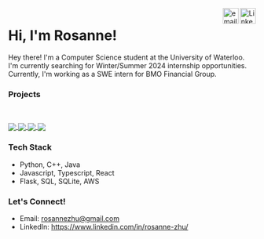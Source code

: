 <a href="https://www.linkedin.com/in/rosanne-zhu/">
  <img align="right" alt="LinkedIn" width="32px" src="/assets/linkedin.svg" />
</a>
<a href="mailto: rosannezhug@gmail.com">
  <img align="right" alt="email" width="32px" src="/assets/mail.png" />
</a>

# Hi, I'm Rosanne!
Hey there! I'm a Computer Science student at the University of Waterloo. I'm currently searching for Winter/Summer 2024 internship opportunities. Currently, I'm working as a SWE intern for BMO Financial Group.

### Projects
<br/>
  <p>
    <a href="https://github.com/roskzhu/iSpy">
      <img align="center" src="https://github-readme-stats-git-masterrstaa-rickstaa.vercel.app/api/pin/?username=roskzhu&repo=iSpy&theme=gotham&show_owner=true"/>
    </a>
    <a href="https://github.com/roskzhu/CollaboraCart">
      <img align="center" src="https://github-readme-stats-git-masterrstaa-rickstaa.vercel.app/api/pin/?username=roskzhu&repo=CollaboraCart&theme=gotham&show_owner=true"/>
    </a>
    <a href="https://github.com/roskzhu/FridgeSmart">
      <img align="center" src="https://github-readme-stats-git-masterrstaa-rickstaa.vercel.app/api/pin/?username=roskzhu&repo=FridgeSmart&theme=gotham&show_owner=true"/>
    </a>
    <a href="https://github.com/roskzhu/AutonomyBootcamp">
      <img align="center" src="https://github-readme-stats-git-masterrstaa-rickstaa.vercel.app/api/pin/?username=roskzhu&repo=AutonomyBootcamp&theme=gotham&show_owner=true"/>
    </a>
  </p>

</details>

### Tech Stack
* Python, C++, Java
* Javascript, Typescript, React
* Flask, SQL, SQLite, AWS

### Let's Connect!
* Email: rosannezhu@gmail.com
* LinkedIn: https://www.linkedin.com/in/rosanne-zhu/
